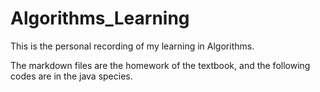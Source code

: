# Algorithms_Learning

This is the personal recording of my learning in Algorithms.

The markdown files are the homework of the textbook, and the following codes are in the java species.